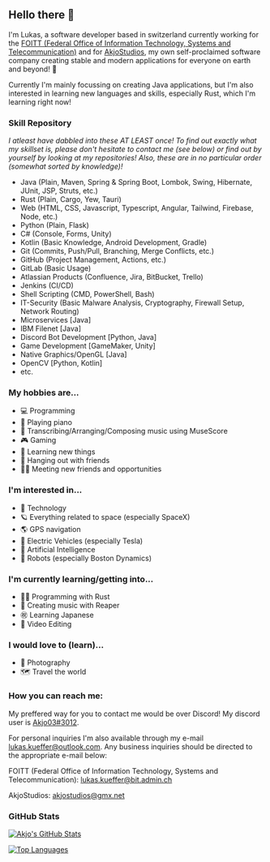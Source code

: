 ## Hello there 👋

I'm Lukas, a software developer based in switzerland currently working for the [FOITT (Federal Office of Information Technology, Systems and Telecommunication)](https://bit.admin.ch) and for [AkjoStudios](https://github.com/AkjoStudios), my own self-proclaimed software company creating stable and modern applications for everyone on earth and beyond! 🚀

Currently I'm mainly focussing on creating Java applications, but I'm also interested in learning new languages and skills, especially Rust, which I'm learning right now!

### Skill Repository
*I atleast have dabbled into these AT LEAST once! To find out exactly what my skillset is, please don't hesitate to contact me (see below) or find out by yourself by looking at my repositories! Also, these are in no particular order (somewhat sorted by knowledge)!*

- Java (Plain, Maven, Spring & Spring Boot, Lombok, Swing, Hibernate, JUnit, JSP, Struts, etc.)
- Rust (Plain, Cargo, Yew, Tauri)
- Web (HTML, CSS, Javascript, Typescript, Angular, Tailwind, Firebase, Node, etc.)
- Python (Plain, Flask)
- C# (Console, Forms, Unity)
- Kotlin (Basic Knowledge, Android Development, Gradle)
- Git (Commits, Push/Pull, Branching, Merge Conflicts, etc.)
- GitHub (Project Management, Actions, etc.)
- GitLab (Basic Usage)
- Atlassian Products (Confluence, Jira, BitBucket, Trello)
- Jenkins (CI/CD)
- Shell Scripting (CMD, PowerShell, Bash)
- IT-Security (Basic Malware Analysis, Cryptography, Firewall Setup, Network Routing)
- Microservices [Java]
- IBM Filenet [Java]
- Discord Bot Development [Python, Java]
- Game Development [GameMaker, Unity]
- Native Graphics/OpenGL [Java]
- OpenCV [Python, Kotlin]
- etc.

### My hobbies are...

- 💻 Programming
- 🎹 Playing piano
- 🎼 Transcribing/Arranging/Composing music using MuseScore
- 🎮 Gaming
- 🌱 Learning new things
- 👬 Hanging out with friends
- 👬🏼 Meeting new friends and opportunities

### I'm interested in...

- 🔌 Technology
- 🪐 Everything related to space (especially SpaceX)
- 🌎 GPS navigation
- 🚗 Electric Vehicles (especially Tesla)
- 🧠 Artificial Intelligence
- 🤖 Robots (especially Boston Dynamics)

### I'm currently learning/getting into...
- 👨‍💻 Programming with Rust
- 🎵 Creating music with Reaper
- ㊗️ Learning Japanese
- 🎥 Video Editing

### I would love to (learn)...
- 📸 Photography
- 🗺️ Travel the world

### How you can reach me:

My preffered way for you to contact me would be over Discord! My discord user is [Akjo03#3012](https://discordapp.com/users/284983236428562432).

For personal inquiries I'm also available through my e-mail [lukas.kueffer@outlook.com](mailto:lukas.kueffer@outlook.com). Any business inquiries should be directed to the appropriate e-mail below:

FOITT (Federal Office of Information Technology, Systems and Telecommunication): [lukas.kueffer@bit.admin.ch](mailto:lukas.kueffer@bit.admin.ch)

AkjoStudios: [akjostudios@gmx.net](mailto:akjostudios@gmx.net)

### GitHub Stats

[![Akjo's GitHub Stats](https://github-readme-stats.vercel.app/api?username=Akjo03&show_icons=true&theme=dark&custom_title=Akjo03%27s%20Github%20Stats)](https://github.com/anuraghazra/github-readme-stats)

[![Top Languages](https://github-readme-stats.vercel.app/api/top-langs/?username=Akjo03&show_icons=true&theme=dark&exclude_repo=kids-day-bit,HackZurich2022)](https://github.com/anuraghazra/github-readme-stats)
